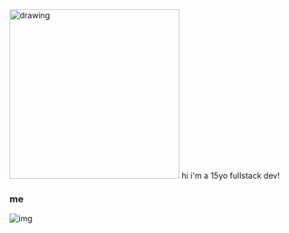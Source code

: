 <img src="https://64.media.tumblr.com/bc91fffa1f7f71014fddf10d3d2decbd/tumblr_pkxty5psM71sguk2k_500.gifv" alt="drawing" width="300"/> 
hi i'm a 15yo fullstack dev!

### me
![img](https://c4.wallpaperflare.com/wallpaper/286/891/609/anime-c-programming-blue-eyes-book-cover-hd-wallpaper-thumb.jpg)
